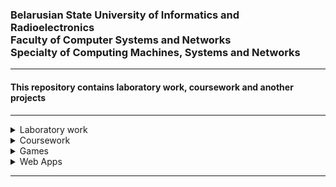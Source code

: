 <h3>Belarusian State University of Informatics and Radioelectronics<br> Faculty of Computer Systems and Networks<br> Specialty of Computing Machines, Systems and Networks</h3>
<hr>
<h4>This repository contains laboratory work, coursework and another projects</h4>
<hr>
<details>
<summary>Laboratory work</summary>

- [**Theoretical foundations of computer networks**](https://github.com/NikitaMirosha/TFCN-Labs) `C++` `Qt` `Python` `Java`

- [**Interfaces and peripheral devices**](https://github.com/NikitaMirosha/IAPD-Labs) `C++`

- [**Structural and functional organization of a computer**](https://github.com/NikitaMirosha/SAFO-Labs) `Quartus II`

- [**Software development and testing technologies**](https://github.com/NikitaMirosha/SDTT-Labs) `Java` `Python` `Git`

- [**Architecture of personal computer**](https://github.com/NikitaMirosha/APC-Labs) `C` `C++` `Assembler` 

- [**Program design and programming languages**](https://github.com/NikitaMirosha/ASM-Labs) `Assembler` 

- [**System software for computing machines**](https://github.com/NikitaMirosha/SPO-Labs) `C++` `Linux` `WinAPI`

</details>

<details>
<summary>Coursework</summary>

- [**Bank System**](https://github.com/NikitaMirosha/Bank-System-Coursework) `C++`

- [**System Explorer**](https://github.com/NikitaMirosha/System-Explorer-Coursework) `C++` `WinAPI`

</details>

<details>
<summary>Games</summary>

- [**Snake**](https://github.com/NikitaMirosha/Snake-Game) `C`

- [**2048**](https://github.com/NikitaMirosha/2048-Game) `Java` `Swing`

</details>

<details>
<summary>Web Apps</summary>

- [**BarTraveler**](https://github.com/NikitaMirosha/BarTraveler) `Python` 

</details>

<hr>

